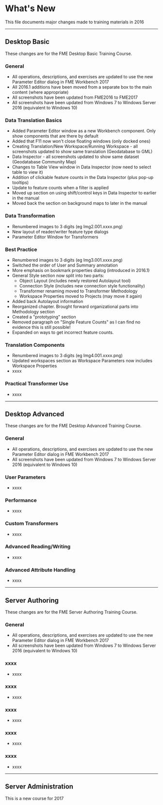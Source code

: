 # What's New #
This file documents major changes made to training materials in 2016

---

## Desktop Basic ##
These changes are for the FME Desktop Basic Training Course.

### General ###
- All operations, descriptions, and exercises are updated to use the new Parameter Editor dialog in FME Workbench 2017
- All 2016.1 additions have been moved from a separate box to the main content (where appropriate)
- All screenshots have been updated from FME2016 to FME2017
- All screenshots have been updated from Windows 7 to Windows Server 2016 (equivalent to Windows 10)
 
### Data Translation Basics ###
- Added Parameter Editor window as a new Workbench component. Only show components that are there by default
- Added that F11 now won't close floating windows (only docked ones)
- Creating Translation/New Workspace/Running Workspace - all screenshots updated to show same translation (Geodatabase to GML)
- Data Inspector - all screenshots updated to show same dataset (Geodatabase Community Map)
- Changes to Table View window in Data Inspector (now need to select table to view it)
- Addition of clickable feature counts in the Data Inspector (plus pop-up tooltips) 
- Update to feature counts when a filter is applied
- Moved up section on using shift/control keys in Data Inspector to earlier in the manual
- Moved back the section on background maps to later in the manual

### Data Transformation ###
- Renumbered images to 3 digits (eg Img2.001.xxxx.png)
- New layout of reader/writer feature type dialogs
- Parameter Editor Window for Transformers

### Best Practice ###
- Renumbered images to 3 digits (eg Img3.001.xxxx.png)
- Switched the order of User and Summary annotation
- More emphasis on bookmark properties dialog (introduced in 2016.1)
- General Style section now split into two parts:
	- Object Layout (includes newly restored Autolayout tool)
	- Connection Style (includes new connection style functionality)
	- Transformer renaming moved to Transformer Methodology
	- Workspace Properties moved to Projects (may move it again)
- Added back Autolayout information
- Reorganized chapter. Brought forward organizational parts into Methodology section
- Created a "prototyping" section
- Removed paragraph on "Single Feature Counts" as I can find no evidence this is still possible!
- Expanded on ways to get incorrect feature counts.

### Translation Components ###
- Renumbered images to 3 digits (eg Img4.001.xxxx.png)
- Updated workspaces section as Workspace Parameters now includes Workspace Properties
- xxxx

### Practical Transformer Use ###
- xxxx

---

## Desktop Advanced ##
These changes are for the FME Desktop Advanced Training Course.

### General ###
- All operations, descriptions, and exercises are updated to use the new Parameter Editor dialog in FME Workbench 2017
- All screenshots have been updated from Windows 7 to Windows Server 2016 (equivalent to Windows 10)

### User Parameters ###
- xxxx

### Performance ###
- xxxx

### Custom Transformers ###
- xxxx

### Advanced Reading/Writing ###
- xxxx

### Advanced Attribute Handling ###
- xxxx

---

## Server Authoring ##
These changes are for the FME Server Authoring Training Course.


### General ###
- All operations, descriptions, and exercises are updated to use the new Parameter Editor dialog in FME Workbench 2017
- All screenshots have been updated from Windows 7 to Windows Server 2016 (equivalent to Windows 10)

### xxxx ###
- xxxx

### xxxx ###
- xxxx

### xxxx ###
- xxxx

### xxxx ###
- xxxx

### xxxx ###
- xxxx

---

## Server Administration ##
This is a new course for 2017